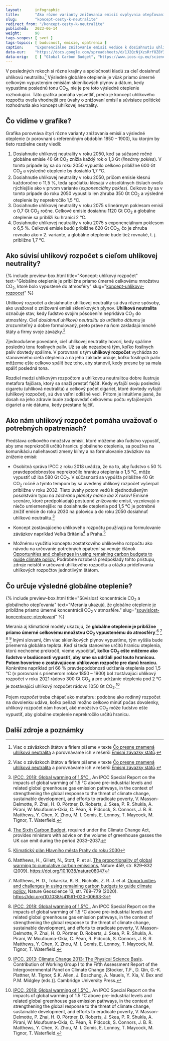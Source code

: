 ```yaml
---
layout:      infographic
title:       "Ako rôzne varianty znižovania emisií ovplyvnia otepľovanie"
slug:        "koncept-cesty-k-neutralite"
redirect_from: "/koncept-cesty-k-neutralite"
published:   2023-06-14
weight:      90
tags-scopes: [ svet ]
tags-topics: [ buducnost, emisie, opatrenia ]
caption:     "Exponenciálne znižovanie emisií vedúce k dosiahnutiu uhlíkovej neutrality v roku 2075 spôsobí rovnaké globálne otepľovanie ako lineárne znižovanie emisií, ktoré povedie k uhlíkovej neutralite v roku 2050. Inými slovami, celkový uhlíkový rozpočet je z hľadiska diskusie o opatreniach na zníženie emisií oveľa dôležitejší ako dátum dosiahnutia uhlíkovej neutrality."
data-our:    "https://docs.google.com/spreadsheets/d/1J2QcNjXzsRrf8Z8Y3Xh41R_EHlqYKt6CAuN1NUPg2K0/edit?usp=sharing"
data-orig:   [ [ "Global Carbon Budget", "https://www.icos-cp.eu/science-and-impact/global-carbon-budget/2020" ], [ "IPCC SR15", "https://www.ipcc.ch/site/assets/uploads/sites/2/2019/06/SR15_Full_Report_Low_Res.pdf#page=122" ] ]
---
```


V posledných rokoch si rôzne krajiny a spoločnosti kladú za cieľ dosiahnuť <glossary id="carbon-neutrality">uhlíkovú neutralitu</glossary>.[^11] Výsledné globálne oteplenie je však priamo úmerné celkovým vypusteným emisiám skleníkových plynov a dátum, kedy vypustíme poslednú tonu CO<sub>2</sub>, nie je pre toto výsledné oteplenie rozhodujúci. Táto grafika pomáha vysvetliť, prečo je koncept uhlíkového rozpočtu oveľa vhodnejší pre úvahy o znižovaní emisií a súvisiace politické rozhodnutia ako koncept uhlíkovej neutrality.

## Čo vidíme v grafike?

Grafika porovnáva štyri rôzne varianty znižovania emisií a výsledné oteplenie (v porovnaní s referenčným obdobím 1850 – 1900), ku ktorým by tieto rozdielne cesty viedli:

1. Dosiahnutie uhlíkovej neutrality v roku 2050, keď sa súčasné ročné globálne emisie 40 Gt CO<sub>2</sub> znížia každý rok o 1,3 Gt (*lineárny pokles*). V tomto prípade by sa do roku 2050 vypustilo celkovo približne 600 Gt CO<sub>2</sub> a výsledné oteplenie by dosiahlo 1,7 °C.
2. Dosiahnutie uhlíkovej neutrality v roku 2050, pričom emisie klesnú každoročne o 11,5 %, teda spočiatku klesajú v absolútnych číslach oveľa rýchlejšie ako v prvom variante (*exponenciálny pokles*). Celkovo by sa v tomto prípade do roku 2050 vypustilo len zhruba 350 Gt CO<sub>2</sub> a výsledné oteplenie by neprekročilo 1,5 °C.
3. Dosiahnutie uhlíkovej neutrality v roku 2075 s lineárnym poklesom emisií o 0,7 Gt CO<sub>2</sub> ročne. Celkové emisie dosiahnu 1120 Gt CO<sub>2</sub> a globálne oteplenie sa priblíži ku hranici 2 °C.
4. Dosiahnutie uhlíkovej neutrality v roku 2075 s exponenciálnym poklesom o 6,5 %. Celkové emisie budú približne 620 Gt CO<sub>2</sub>, čo je zhruba rovnako ako v 2. variante, a globálne oteplenie bude tiež rovnaké, t. j. približne 1,7 °C.

## Ako súvisí uhlíkový rozpočet s cieľom uhlíkovej neutrality?

{% include preview-box.html
    title="Koncept: uhlíkový rozpočet"
    text="Globálne oteplenie je približne priamo úmerné celkovému množstvu CO<sub>2</sub>, ktoré bolo vypustené do atmosféry"
    slug="[koncept-uhlikovy-rozpocet](https://faktaoklimatu.cz/infografiky/koncept-uhlikovy-rozpocet)"
%}

Uhlíkový rozpočet a dosiahnutie uhlíkovej neutrality sú dva rôzne spôsoby, ako uvažovať o znižovaní emisií <glossary id="antropogennesklenikoveplyny">skleníkových plynov</glossary>. **Uhlíková neutralita** označuje stav, kedy ľudstvo svojím pôsobením nepridáva CO<sub>2</sub> do atmosféry. Cieľ *dosiahnuť uhlíkovú neutralitu do určitého dátumu* je zrozumiteľný a dobre formulovaný, preto práve na ňom zakladajú mnohé štáty a firmy svoje záväzky.[^11]

Zjednodušene povedané, cieľ uhlíkovej neutrality hovorí, kedy spálime poslednú tonu fosílnych palív. Už sa ale nezaoberá tým, koľko fosílnych palív dovtedy spálime. V porovnaní s tým **uhlíkový rozpočet** vychádza zo stanoveného cieľa oteplenia a na jeho základe určuje, koľko fosílnych palív môžeme ešte celkovo spáliť bez toho, aby stanovil, kedy presne by sa mala spáliť posledná tona.

Rozdiel medzi uhlíkovým rozpočtom a uhlíkovou neutralitou dobre ilustruje metafora fajčiara, ktorý sa snaží prestať fajčiť. Kedy vyfajčí svoju poslednú cigaretu (uhlíková neutralita) a celkový počet cigariet, ktoré dovtedy vyfajčí (uhlíkový rozpočet), sú dve veľmi odlišné veci. Pritom je intuitívne jasné, že dosah na jeho zdravie bude zodpovedať celkovému počtu vyfajčených cigariet a nie dátumu, kedy prestane fajčiť.

## Ako nám uhlíkový rozpočet pomáha uvažovať o potrebných opatreniach?

Predstava celkového množstva emisií, ktoré môžeme ako ľudstvo vypustiť, aby sme neprekročili určitú hranicu globálneho oteplenia, sa používa na komunikáciu naliehavosti zmeny klímy a na formulovanie záväzkov na zníženie emisií:

* Osobitná správa IPCC z roku 2018 uvádza, že na to, aby ľudstvo s 50 % pravdepodobnosťou neprekročilo hranicu oteplenia o 1,5 °C, môže vypustiť už iba 580 Gt CO<sub>2</sub>. V súčasnosti sa vypúšťa približne 40 Gt CO<sub>2</sub> ročně a týmto tempom by sa uvedený uhlíkový rozpočet vyčerpal približne v roku 2032. Tieto úvahy potom vedú k zjednodušeným posolstvám typu *na záchranu planéty máme iba X rokov!* Emisné scenáre, ktoré predpokladajú postupné znižovanie emisií, vyznievajú o niečo umiernenejšie: na dosiahnutie oteplenia pod 1,5 °C je potrebné znížiť emisie do roku 2030 na polovicu a do roku 2050 dosiahnuť uhlíkovú neutralitu.[^56]

* Koncept zostávajúceho uhlíkového rozpočtu používajú na formulovanie záväzkov napríklad Veľká Británia[^88] a Praha.[^89]

* Možnému využitiu konceptu zostatkového uhlíkového rozpočtu ako návodu na určovanie potrebných opatrení sa venuje článok [Opportunities and challenges in using remaining carbon budgets to guide climate policy.](https://www.nature.com/articles/s41561-020-00663-3) Podrobne rozoberá predpoklady tohto prístupu, zdroje neistôt v určovaní uhlíkového rozpočtu a otázku prideľovania uhlíkových rozpočtov jednotlivým štátom.

## Čo určuje výsledné globálne oteplenie?

{% include preview-box.html
    title="Súvislosť koncentrácie CO<sub>2</sub> a globálneho otepľovania"
    text="Merania ukazujú, že globálne oteplenie je približne priamo úmerné koncentrácii CO<sub>2</sub> v atmosfére."
    slug="[souvislost-koncentrace-oteplovani](https://faktaoklimatu.cz/infografiky/souvislost-koncentrace-oteplovani)"
%}

Merania aj klimatické modely ukazujú, že **globálne oteplenie je približne priamo úmerné celkovému množstvu CO<sub>2</sub> vypustenému do atmosféry**.[^58] [^55] [^56] [^57] Inými slovami, čím viac skleníkových plynov vypustíme, tým vyššia bude priemerná globálna teplota. Keď si teda stanovíme určitú hranicu oteplenia, ktorú nechceme prekročiť, vieme vypočítať, **koľko CO<sub>2</sub> ešte môžeme ako ľudstvo v budúcnosti vypustiť, aby sme sa udržali pod touto hranicou. Potom hovoríme o zostávajúcom uhlíkovom rozpočte pre danú hranicu.** Konkrétne napríklad pri 66 % pravdepodobnosti udržania oteplenia pod 1,5 °C (v porovnaní s priemerom rokov 1850 – 1900) bol zostávajúci uhlíkový rozpočet v roku 2021 rádovo 300 Gt CO<sub>2</sub> a pre udržanie oteplenia pod 2 °C je zostávajúci uhlíkový rozpočet rádovo 1050 Gt CO<sub>2</sub>.[^56]

Pojem *rozpočet* treba chápať ako metaforu: podobne ako rodinný rozpočet na dovolenku udáva, koľko peňazí možno celkovo minúť počas dovolenky, uhlíkový rozpočet nám hovorí, aké množstvo CO<sub>2</sub> môže ľudstvo ešte vypustiť, aby globálne oteplenie neprekročilo určitú hranicu.

## Další zdroje a poznámky

[^11]: Viac o záväzkoch štátov a firiem píšeme v texte [Čo presne znamená uhlíková neutralita](/explainery/uhlikova-neutralita) a porovnávame ich v rešerši [Emisní závazky států](https://faktaoklimatu.cz/studie/2021-reserse-zavazky-statu).

[^55]: Matthews, H. D., Tokarska, K. B., Nicholls, Z. R. J. et al. [Opportunities and challenges in using remaining carbon budgets to guide climate policy.](https://www.nature.com/articles/s41561-020-00663-3) Nature Geoscience 13, str. 769–779 (2020). https://doi.org/10.1038/s41561-020-00663-3

[^56]: [IPCC, 2018: Global warming of 1.5°C.](https://www.ipcc.ch/site/assets/uploads/sites/2/2019/06/SR15_Full_Report_Low_Res.pdf), An IPCC Special Report on the impacts of global warming of 1.5 °C above pre-industrial levels and related global greenhouse gas emission pathways, in the context of strengthening the global response to the threat of climate change, sustainable development, and efforts to eradicate poverty, V. Masson-Delmotte, P. Zhai, H. O. Pörtner, D. Roberts, J. Skea, P. R. Shukla, A. Pirani, W. Moufouma-Okia, C. Péan, R. Pidcock, S. Connors, J. B. R. Matthews, Y. Chen, X. Zhou, M. I. Gomis, E. Lonnoy, T. Maycock, M. Tignor, T. Waterfield.

[^57]:  [IPCC, 2013: Climate Change 2013: The Physical Science Basis](https://www.ipcc.ch/report/ar5/wg1/). Contribution of Working Group I to the Fifth Assessment Report of the Intergovernmental Panel on Climate Change [Stocker, T.F., D. Qin, G.-K. Plattner, M. Tignor, S.K. Allen, J. Boschung, A. Nauels, Y. Xia, V. Bex and P.M. Midgley (eds.)]. Cambridge University Press.

[^58]: Matthews, H., Gillett, N., Stott, P. et al. [The proportionality of global warming to cumulative carbon emissions.](https://www.researchgate.net/publication/26282499_The_proportionality_of_global_warming_to_cumulative_carbon_emissions) Nature 459, str. 829–832 (2009). https://doi.org/10.1038/nature08047

[^59]: R. Millar, M. Allen, J. Rogelj, P. Friedlingstein, [The cumulative carbon budget and its implications](https://doi.org/10.1093/oxrep/grw009), Oxford Review of Economic Policy, Volume 32, Issue 2, SUMMER 2016, str. 323–342. https://doi.org/10.1093/oxrep/grw009

[^88]: [The Sixth Carbon Budget](https://www.theccc.org.uk/publication/sixth-carbon-budget/), required under the Climate Change Act, provides ministers with advice on the volume of greenhouse gasses the UK can emit during the period 2033–2037.

[^89]: [Klimatický plán Hlavního města Prahy do roku 2030](https://www.praha.eu/jnp/cz/o_meste/magistrat/tiskovy_servis/tiskove_zpravy/praha_nasla_cestu_k_uhlikove_neutralite.html)
